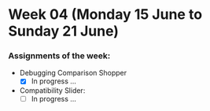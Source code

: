 # Week 04 (Monday 15 June to Sunday 21 June)

### Assignments of the week:
- Debugging Comparison Shopper
  - [X] In progress ...  
 
- Compatibility Slider: 
  - [ ] In progress ...
